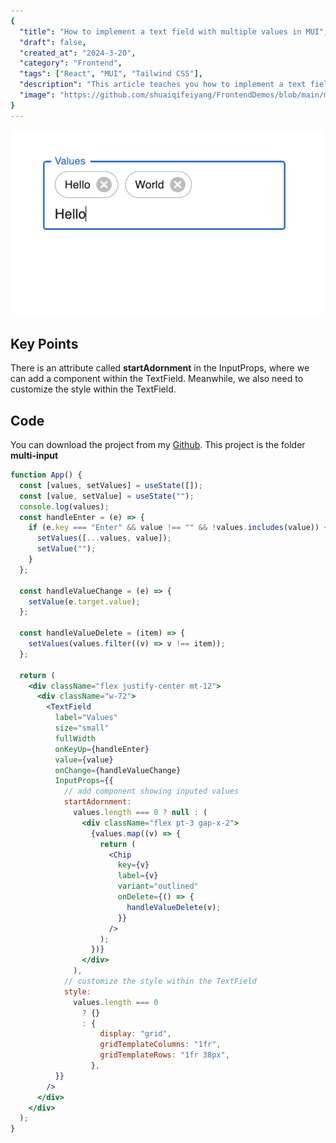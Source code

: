 ```yaml
---
{
  "title": "How to implement a text field with multiple values in MUI",
  "draft": false,
  "created_at": "2024-3-20",
  "category": "Frontend",
  "tags": ["React", "MUI", "Tailwind CSS"],
  "description": "This article teaches you how to implement a text field in React MUI that can accespt multiple values",
  "image": "https://github.com/shuaiqifeiyang/FrontendDemos/blob/main/multi-input/multi-input.png?raw=true"
}
---
```


![](https://github.com/shuaiqifeiyang/FrontendDemos/blob/main/multi-input/multi-input.png?raw=true)

## Key Points

There is an attribute called **startAdornment** in the InputProps, where we can add a component within the TextField. Meanwhile, we also need to customize the style within the TextField.

## Code

You can download the project from my [Github](). This project is the folder **multi-input**

```jsx
function App() {
  const [values, setValues] = useState([]);
  const [value, setValue] = useState("");
  console.log(values);
  const handleEnter = (e) => {
    if (e.key === "Enter" && value !== "" && !values.includes(value)) {
      setValues([...values, value]);
      setValue("");
    }
  };

  const handleValueChange = (e) => {
    setValue(e.target.value);
  };

  const handleValueDelete = (item) => {
    setValues(values.filter((v) => v !== item));
  };

  return (
    <div className="flex justify-center mt-12">
      <div className="w-72">
        <TextField
          label="Values"
          size="small"
          fullWidth
          onKeyUp={handleEnter}
          value={value}
          onChange={handleValueChange}
          InputProps={{
            // add component showing inputed values
            startAdornment:
              values.length === 0 ? null : (
                <div className="flex pt-3 gap-x-2">
                  {values.map((v) => {
                    return (
                      <Chip
                        key={v}
                        label={v}
                        variant="outlined"
                        onDelete={() => {
                          handleValueDelete(v);
                        }}
                      />
                    );
                  })}
                </div>
              ),
            // customize the style within the TextField
            style: 
              values.length === 0
                ? {}
                : {
                    display: "grid",
                    gridTemplateColumns: "1fr",
                    gridTemplateRows: "1fr 38px",
                  },
          }}
        />
      </div>
    </div>
  );
}
```

